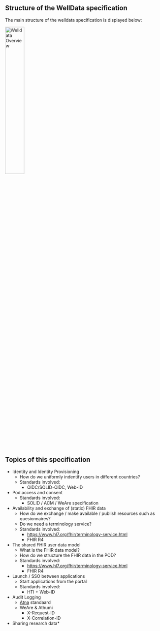 ## Structure of the WellData specification
The main structure of the welldata specification is displayed below:

<img src="Welldata%20Overview.png" alt="Welldata Overview" style="width: 35%; float: none;">

## Topics of this specification
* Identity and Identity Provisioning
  * How do we uniformly indentify users in different countries?
  * Standards involved:
    * OIDC/SOLID-OIDC, Web-ID
* Pod access and consent
  * Standards involved:
    * SOLID / ACM / WeAre specification
* Availability and exchange of (static) FHIR data
  * How do we exchange / make available / publish resources such as quesionnaires?
  * Do we need a terminology service?
  * Standards involved:
    * https://www.hl7.org/fhir/terminology-service.html
    * FHIR R4
* The shared FHIR user data model
  * What is the FHIR data model?
  * How do we structure the FHIR data in the POD?
  * Standards involved:
    * https://www.hl7.org/fhir/terminology-service.html
    * FHIR R4
* Launch / SSO between applications
  * Start applications from the portal
  * Standards involved:
    * HTI + Web-ID
* Audit Logging
  * [Atna](https://wiki.ihe.net/index.php/Audit_Trail_and_Node_Authentication) standaard
  * WeAre & Athumi
    * X-Request-ID
    * X-Correlation-ID
* Sharing research data*

